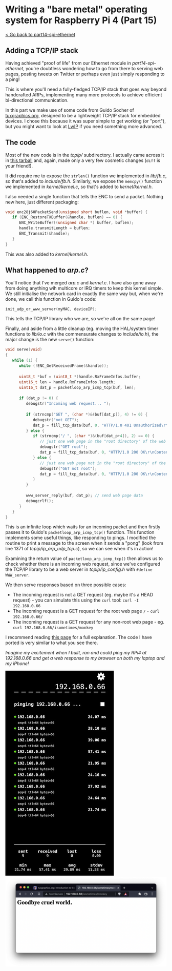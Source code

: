 Writing a "bare metal" operating system for Raspberry Pi 4 (Part 15)
====================================================================

[< Go back to part14-spi-ethernet](../part14-spi-ethernet)

Adding a TCP/IP stack
---------------------
Having achieved "proof of life" from our Ethernet module in _part14-spi-ethernet_, you're doubtless wondering how to go from there to serving web pages, posting tweets on Twitter or perhaps even just simply responding to a ping!

This is where you'll need a fully-fledged TCP/IP stack that goes way beyond handcrafted ARPs, implementing many more protocols to achieve efficient bi-directional communication.

In this part we make use of some code from Guido Socher of [tuxgraphics.org](http://tuxgraphics.org/), designed to be a lightweight TCP/IP stack for embedded devices. I chose this because it was super simple to get working (or "port"), but you might want to look at [LwIP](https://en.wikipedia.org/wiki/LwIP) if you need something more advanced.

The code
--------
Most of the new code is in the _tcpip/_ subdirectory. I actually came across it in [this tarball](http://tuxgraphics.org/common/src2/article09051/eth_tcp_client_server-dhcp-5.10.tar.gz) and, again, made only a very few cosmetic changes (`diff` is your friend!).

It did require me to expose the `strlen()` function we implemented in _lib/fb.c_, so that's added to _include/fb.h_. Similarly, we expose the `memcpy()` function we implemented in _kernel/kernel.c_, so that's added to _kernel/kernel.h_.

I also needed a single function that tells the ENC to send a packet. Nothing new here, just different packaging:

```c
void enc28j60PacketSend(unsigned short buflen, void *buffer) {
   if (ENC_RestoreTXBuffer(&handle, buflen) == 0) {
      ENC_WriteBuffer((unsigned char *) buffer, buflen);
      handle.transmitLength = buflen;
      ENC_Transmit(&handle);
   }
}
```

This was also added to _kernel/kernel.h_.

What happened to _arp.c_?
-------------------------
You'll notice that I've merged _arp.c_ and _kernel.c_. I have also gone away from doing anything wih multicore or IRQ timers to keep this kernel simple. We still initialise the network card in exactly the same way but, when we're done, we call this function in Guido's code:

```c
init_udp_or_www_server(myMAC, deviceIP);
```

This tells the TCP/IP library who we are, so we're all on the same page!

Finally, and aside from a little cleanup (eg. moving the HAL/system timer functions to _lib/io.c_ with the commensurate changes to _include/io.h_), the major change is the new `serve()` function:

```c
void serve(void)
{
   while (1) {
      while (!ENC_GetReceivedFrame(&handle));

      uint8_t *buf = (uint8_t *)handle.RxFrameInfos.buffer;
      uint16_t len = handle.RxFrameInfos.length;
      uint16_t dat_p = packetloop_arp_icmp_tcp(buf, len);

      if (dat_p != 0) {
         debugstr("Incoming web request... ");

         if (strncmp("GET ", (char *)&(buf[dat_p]), 4) != 0) {
            debugstr("not GET");
            dat_p = fill_tcp_data(buf, 0, "HTTP/1.0 401 Unauthorized\r\nContent-Type: text/html\r\n\r\n<h1>ERROR</h1>");
         } else {
            if (strncmp("/ ", (char *)&(buf[dat_p+4]), 2) == 0) {
               // just one web page in the "root directory" of the web server
               debugstr("GET root");
               dat_p = fill_tcp_data(buf, 0, "HTTP/1.0 200 OK\r\nContent-Type: text/html\r\n\r\n<h1>Hello world!</h1>");
            } else {
               // just one web page not in the "root directory" of the web server
               debugstr("GET not root");
               dat_p = fill_tcp_data(buf, 0, "HTTP/1.0 200 OK\r\nContent-Type: text/html\r\n\r\n<h1>Goodbye cruel world.</h1>");
            }
         }

         www_server_reply(buf, dat_p); // send web page data
         debugcrlf();
      }
   }
}
```

This is an infinite loop which waits for an incoming packet and then firstly passes it to Guido's `packetloop_arp_icmp_tcp()` function. This function implements some useful things, like responding to pings. I modified the routine to print a message to the screen when it sends a "pong" (look from line 1371 of _tcpip/ip_arp_udp_tcp.c_), so we can see when it's in action!

Examining the return value of `packetloop_arp_icmp_tcp()` then allows us to check whether there is an incoming web request, since we've configured the TCP/IP library to be a web server in _tcpip/ip_config.h_ with `#define WWW_server`.

We then serve responses based on three possible cases:

 * The incoming request is not a GET request (eg. maybe it's a HEAD request) - you can simulate this using the `curl` tool: `curl -I 192.168.0.66`
 * The incoming request is a GET request for the root web page `/` - `curl 192.168.0.66/`
 * The incoming request is a GET request for any non-root web page - eg. `curl 192.168.0.66/isometimes/monkey`

I recommend reading [this page](http://tuxgraphics.org/electronics/200905/embedded-tcp-ip-stack.shtml) for a full explanation. The code I have ported is very similar to what you see there.

_Imagine my excitement when I built, ran and could ping my RPi4 at 192.168.0.66 and get a web response to my browser on both my laptop and my iPhone!_

![Pinging from my iPhone](images/15-tcpip-webserver-pinging.jpg)
![Browsing from my laptop](images/15-tcpip-webserver-browser.png)
